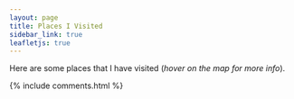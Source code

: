 ```yaml
---
layout: page
title: Places I Visited
sidebar_link: true
leafletjs: true
---
```


Here are some places that I have visited (_hover on the map for more info_).

<div id='map'></div>

<!-- <script type="text/javascript" src="us-states.js"></script> -->

<script src="/assets/js/countries.js" type="text/javascript"></script>

<script type="text/javascript">

	var map = L.map('map').setView([0, 0], 2);

	L.tileLayer('https://api.tiles.mapbox.com/v4/{id}/{z}/{x}/{y}.png?access_token={accessToken}', {
		maxZoom: 18,
		attribution: 'Map data &copy; <a href="https://www.openstreetmap.org/">OpenStreetMap</a> contributors, ' +
			'<a href="https://creativecommons.org/licenses/by-sa/2.0/">CC-BY-SA</a>, ' +
			'Imagery © <a href="https://www.mapbox.com/">Mapbox</a>',		
		id: 'mapbox.streets-basic',
		accessToken: 'pk.eyJ1IjoiemlyaXVzIiwiYSI6ImNqaWNsenluYTAyZHczcHJvMGUzYWt6bTQifQ.fiJQMjN8hf8FFdHakLB3cw'
	}).addTo(map);

	// control that shows country info on hover
	var info = L.control();

	info.onAdd = function (map) {
		this._div = L.DomUtil.create('div', 'info');
		this.update();
		return this._div;
	};

	info.update = function (props) {
		this._div.innerHTML = '<h4>Places I visited</h4>' +  (props ?
			'<b>' + props.name + '</b><br />' + props.description
			: 'Hover over a marked place');
	};

	info.addTo(map);

	function getRandomColor() {
		var letters = '0123456789ABCDEF';
	  	var color = '#';
	  	for (var i = 0; i < 6; i++) {
	    	color += letters[Math.floor(Math.random() * 16)];
	  	}
	  	return color;
	}

	function style(feature) {
		return {
			weight: 2,
			opacity: 1,
			color: 'black',
			fillOpacity: 0.7,
			fillColor: getRandomColor()
		};
	}

	function highlightFeature(e) {
		var layer = e.target;

		layer.setStyle({
			weight: 5,
			color: '#666',
			dashArray: '',
			fillOpacity: 0.7
		});

		if (!L.Browser.ie && !L.Browser.opera && !L.Browser.edge) {
			layer.bringToFront();
		}

		info.update(layer.feature.properties);
	}

	function resetHighlight(e) {
		geojson.resetStyle(e.target);
		info.update();
	}

	function zoomToFeature(e) {
		map.fitBounds(e.target.getBounds());
	}

	function onEachFeature(feature, layer) {
		layer.on({
			mouseover: highlightFeature,
			mouseout: resetHighlight,
			click: zoomToFeature
		});
	}

	var geojson = L.geoJson(countries, { 
		style : style,
		onEachFeature: onEachFeature
	}).addTo(map);	


</script>

{% include comments.html %}